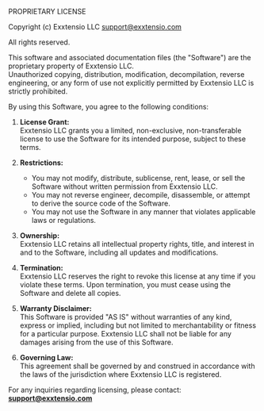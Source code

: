 PROPRIETARY LICENSE

Copyright (c) Exxtensio LLC support@exxtensio.com

All rights reserved.

This software and associated documentation files (the "Software") are the proprietary property of Exxtensio LLC.  
Unauthorized copying, distribution, modification, decompilation, reverse engineering, or any form of use not explicitly permitted by Exxtensio LLC is strictly prohibited.

By using this Software, you agree to the following conditions:

1. **License Grant:**  
   Exxtensio LLC grants you a limited, non-exclusive, non-transferable license to use the Software for its intended purpose, subject to these terms.

2. **Restrictions:**  
   - You may not modify, distribute, sublicense, rent, lease, or sell the Software without written permission from Exxtensio LLC.
   - You may not reverse engineer, decompile, disassemble, or attempt to derive the source code of the Software.
   - You may not use the Software in any manner that violates applicable laws or regulations.

3. **Ownership:**  
   Exxtensio LLC retains all intellectual property rights, title, and interest in and to the Software, including all updates and modifications.

4. **Termination:**  
   Exxtensio LLC reserves the right to revoke this license at any time if you violate these terms. Upon termination, you must cease using the Software and delete all copies.

5. **Warranty Disclaimer:**  
   This Software is provided "AS IS" without warranties of any kind, express or implied, including but not limited to merchantability or fitness for a particular purpose. Exxtensio LLC shall not be liable for any damages arising from the use of this Software.

6. **Governing Law:**  
   This agreement shall be governed by and construed in accordance with the laws of the jurisdiction where Exxtensio LLC is registered.

For any inquiries regarding licensing, please contact: **support@exxtensio.com**
